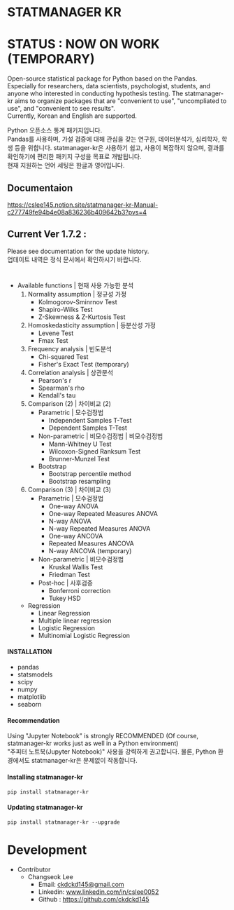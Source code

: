 # STATMANAGER KR

# STATUS : NOW ON WORK (TEMPORARY)
Open-source statistical package for Python based on the Pandas.    
Especially for researchers, data scientists, psychologist, students, and anyone who interested in conducting hypothesis testing. The statmanager-kr aims to organize packages that are "convenient to use", "uncompliated to use", and "convenient to see results".   
Currently, Korean and English are supported. 


Python 오픈소스 통계 패키지입니다.   
Pandas를 사용하며, 가설 검증에 대해 관심을 갖는 연구원, 데이터분석가, 심리학자, 학생 등을 위합니다. statmanager-kr은 사용하기 쉽고, 사용이 복잡하지 않으며, 결과를 확인하기에 편리한 패키지 구성을 목표로 개발됩니다.  
현재 지원하는 언어 세팅은 한글과 영어입니다. 


## Documentaion
https://cslee145.notion.site/statmanager-kr-Manual-c277749fe94b4e08a836236b409642b3?pvs=4

## Current Ver 1.7.2 : 
Please see documentation for the update history.    
업데이트 내역은 정식 문서에서 확인하시기 바랍니다. 


#
* Available functions | 현재 사용 가능한 분석
    1. Normality assumption | 정규성 가정
        * Kolmogorov-Sminrnov Test
        * Shapiro-Wilks Test
        * Z-Skewness & Z-Kurtosis Test   
    2. Homoskedasticity assumption | 등분산성 가정
        * Levene Test
        * Fmax Test
    3. Frequency analysis  | 빈도분석
        * Chi-squared Test
        * Fisher's Exact Test (temporary)
    4. Correlation analysis | 상관분석
        * Pearson's r
        * Spearman's rho
        * Kendall's tau
    5. Comparison (2) | 차이비교 (2)
        * Parametric | 모수검정법
            * Independent Samples T-Test
            * Dependent Samples T-Test
        * Non-parametric | 비모수검정법 | 비모수검정법
            * Mann-Whitney U Test 
            * Wilcoxon-Signed Ranksum Test 
            * Brunner-Munzel Test 
        * Bootstrap
            * Bootstrap percentile method 
            * Bootstrap resampling
    6. Comparison (3) | 차이비교 (3)
        * Parametric | 모수검정법
            * One-way ANOVA
            * One-way Repeated Measures ANOVA 
            * N-way ANOVA 
            * N-way Repeated Measures ANOVA 
            * One-way ANCOVA
            * Repeated Measures ANCOVA
            * N-way ANCOVA (temporary)
        * Non-parametric | 비모수검정법
            * Kruskal Wallis Test
            * Friedman Test 
        * Post-hoc | 사후검증 
            * Bonferroni correction 
            * Tukey HSD 
    * Regression
        * Linear Regression
        * Multiple linear regression
        * Logistic Regression
        * Multinomial Logistic Regression


#### INSTALLATION
* pandas
* statsmodels
* scipy
* numpy
* matplotlib
* seaborn

#### Recommendation
Using "Jupyter Notebook" is strongly RECOMMENDED (Of course, statmanager-kr works just as well in a Python environment)   
"주피터 노트북(Jupyter Notebook)" 사용을 강력하게 권고합니다. 물론, Python 환경에서도 statmanager-kr은 문제없이 작동합니다.  

#### Installing statmanager-kr
    pip install statmanager-kr

#### Updating statmanager-kr
    pip install statmanager-kr --upgrade




# Development

* Contributor   
    * Changseok Lee   
      * Email: ckdckd145@gmail.com   
      * Linkedin: www.linkedin.com/in/cslee0052   
      * Github : https://github.com/ckdckd145